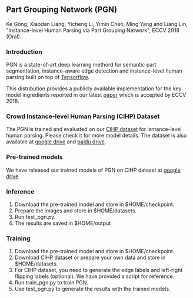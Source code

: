 ## Part Grouping Network (PGN)
Ke Gong, Xiaodan Liang, Yicheng Li, Yimin Chen, Ming Yang and Liang Lin, "Instance-level Human Parsing via Part Grouping Network", ECCV 2018 (Oral).

### Introduction

PGN is a state-of-art deep learning methord for semantic part segmentation, instance-aware edge detection and instance-level human parsing built on top of [Tensorflow](http://www.tensorflow.org).

This distribution provides a publicly available implementation for the key model ingredients reported in our latest [paper](https://arxiv.org/pdf/1808.00157.pdf) which is accepted by ECCV 2018.


### Crowd Instance-level Human Parsing (CIHP) Dataset

The PGN is trained and evaluated on our [CIHP dataset](http://www.sysu-hcp.net/lip) for isntance-level human parsing.  Please check it for more model details. The dataset is also available at [google drive](https://drive.google.com/drive/folders/0BzvH3bSnp3E9ZW9paE9kdkJtM3M?usp=sharing) and [baidu drive](http://pan.baidu.com/s/1nvqmZBN).

### Pre-trained models

We have released our trained models of PGN on CIHP dataset at [google drive](https://drive.google.com/open?id=1Mqpse5Gen4V4403wFEpv3w3JAsWw2uhk).

### Inference
1. Download the pre-trained model and store in $HOME/checkpoint.
2. Prepare the images and store in $HOME/datasets.
3. Run test_pgn.py.
4. The results are saved in $HOME/output

### Training
1. Download the pre-trained model and store in $HOME/checkpoint.
2. Download CIHP dataset or prepare your own data and store in $HOME/datasets.
3. For CIHP dataset, you need to generate the edge labels and left-right flipping labels (optional). We have provided a script for reference.
4. Run train_pgn.py to train PGN.
5. Use test_pgn.py to generate the results with the trained models.
